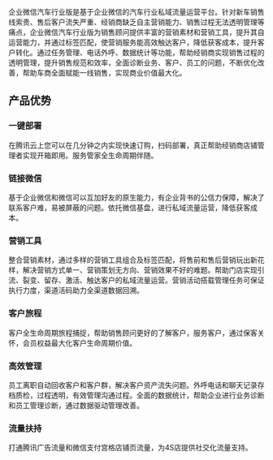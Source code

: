 企业微信汽车行业版是基于企业微信的汽车行业私域流量运营平台。针对新车销售线索贵、售后客户流失严重、经销商缺乏自主营销能力、销售过程无法透明管理等痛点，企业微信汽车行业版为销售顾问提供丰富的营销素材和营销工具，提升其自运营能力，并通过标签匹配，使营销服务能高效触达客户，降低获客成本，提升客户转化。通过任务管理、电话外呼、数据统计等功能，帮助经销商实现销售过程的透明管理，提升销售规范和效率，全面诊断业务、客户、员工的问题，不断优化改善，帮助车商全面赋能一线销售，实现商业价值最大化。

## 产品优势
### 一键部署
在腾讯云上您可以在几分钟之内实现快速订购，扫码部署，真正帮助经销商店铺管理者实现开箱即用。服务管家全生命周期伴随。

### 链接微信
基于企业微信和微信可以互加好友的原生能力，有企业背书的公信力保障，解决了联系客户难，易被屏蔽的问题。依托微信基盘，进行私域流量运营，降低获客成本。
 
### 营销工具
整合营销素材，通过多样的营销工具组合及标签匹配，将售前和售后营销玩出新花样，解决营销方式单一、营销策划无方向、营销效果不好的难题。帮助门店实现引流、裂变、留存、激活、触达客户的私域流量运营。营销活动搭载管理任务可保证执行力度，渠道活码助力全渠道数据回溯。
 
### 客户旅程
客户全生命周期旅程捕捉，帮助销售顾问更好的了解客户，服务客户，通过保客关怀，会员权益最大化客户生命周期价值。
 
### 高效管理
员工离职自动回收客户和客户群，解决客户资产流失问题。外呼电话和聊天记录存档质检，过程透明，有效管理沟通过程。全面的数据统计，帮助企业进行业务诊断和员工管理诊断，通过数据驱动管理改善。

### 流量扶持
打通腾讯广告流量和微信支付宫格店铺页流量，为4S店提供社交化流量支持。



